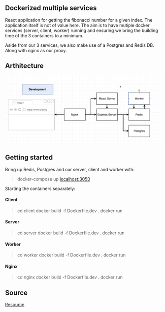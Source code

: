 ## Dockerized multiple services

React application for getting the fibonacci number for a given index. The application itself is not of value here. The aim is to have mutiple docker services (server, client, worker) running and ensuring we bring the building time of the 3 containers to a minimum. 

Aside from our 3 services, we also make use of a Postgres and Redis DB. Along with nginx as our proxy. 

## Arthitecture

![arthitecture](./sources/arthitecture.png)

## Getting started

Bring up Redis, Postgres and our server, client and worker with:
> docker-compose up
> [localhost:3050](http://localhost:3050/)

Starting the containers separately:
#### Client
> cd client
> docker build -f Dockerfile.dev .
> docker run <containerId>

#### Server
> cd server
> docker build -f Dockerfile.dev .
> docker run <containerId>

#### Worker
> cd worker
> docker build -f Dockerfile.dev .
> docker run <containerId>

#### Nginx
> cd nginx
> docker build -f Dockerfile.dev .
> docker run <containerId>

## Source

[Resource](https://www.udemy.com/course/docker-and-kubernetes-the-complete-guide/)